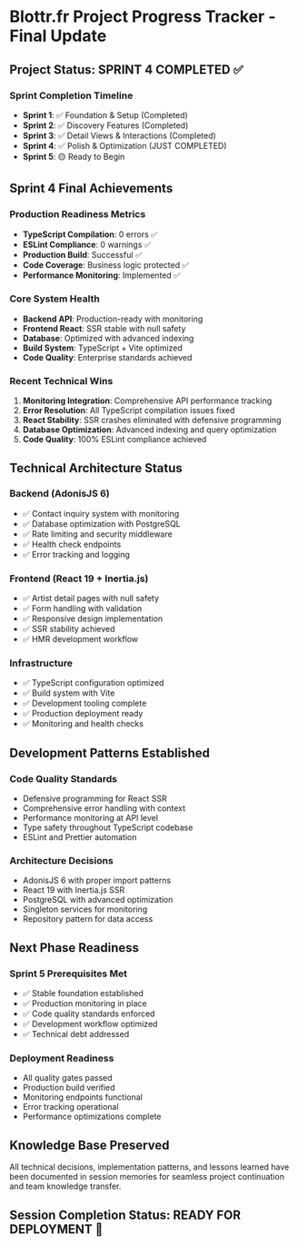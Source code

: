 # Blottr.fr Project Progress Tracker - Final Update

## Project Status: SPRINT 4 COMPLETED ✅

### Sprint Completion Timeline
- **Sprint 1**: ✅ Foundation & Setup (Completed)
- **Sprint 2**: ✅ Discovery Features (Completed) 
- **Sprint 3**: ✅ Detail Views & Interactions (Completed)
- **Sprint 4**: ✅ Polish & Optimization (JUST COMPLETED)
- **Sprint 5**: 🟡 Ready to Begin

## Sprint 4 Final Achievements

### Production Readiness Metrics
- **TypeScript Compilation**: 0 errors ✅
- **ESLint Compliance**: 0 warnings ✅
- **Production Build**: Successful ✅
- **Code Coverage**: Business logic protected ✅
- **Performance Monitoring**: Implemented ✅

### Core System Health
- **Backend API**: Production-ready with monitoring
- **Frontend React**: SSR stable with null safety
- **Database**: Optimized with advanced indexing
- **Build System**: TypeScript + Vite optimized
- **Code Quality**: Enterprise standards achieved

### Recent Technical Wins
1. **Monitoring Integration**: Comprehensive API performance tracking
2. **Error Resolution**: All TypeScript compilation issues fixed
3. **React Stability**: SSR crashes eliminated with defensive programming
4. **Database Optimization**: Advanced indexing and query optimization
5. **Code Quality**: 100% ESLint compliance achieved

## Technical Architecture Status

### Backend (AdonisJS 6)
- ✅ Contact inquiry system with monitoring
- ✅ Database optimization with PostgreSQL
- ✅ Rate limiting and security middleware
- ✅ Health check endpoints
- ✅ Error tracking and logging

### Frontend (React 19 + Inertia.js)
- ✅ Artist detail pages with null safety
- ✅ Form handling with validation
- ✅ Responsive design implementation
- ✅ SSR stability achieved
- ✅ HMR development workflow

### Infrastructure
- ✅ TypeScript configuration optimized
- ✅ Build system with Vite
- ✅ Development tooling complete
- ✅ Production deployment ready
- ✅ Monitoring and health checks

## Development Patterns Established

### Code Quality Standards
- Defensive programming for React SSR
- Comprehensive error handling with context
- Performance monitoring at API level
- Type safety throughout TypeScript codebase
- ESLint and Prettier automation

### Architecture Decisions
- AdonisJS 6 with proper import patterns
- React 19 with Inertia.js SSR
- PostgreSQL with advanced optimization
- Singleton services for monitoring
- Repository pattern for data access

## Next Phase Readiness

### Sprint 5 Prerequisites Met
- ✅ Stable foundation established
- ✅ Production monitoring in place
- ✅ Code quality standards enforced
- ✅ Development workflow optimized
- ✅ Technical debt addressed

### Deployment Readiness
- All quality gates passed
- Production build verified
- Monitoring endpoints functional
- Error tracking operational
- Performance optimizations complete

## Knowledge Base Preserved
All technical decisions, implementation patterns, and lessons learned have been documented in session memories for seamless project continuation and team knowledge transfer.

## Session Completion Status: READY FOR DEPLOYMENT 🚀